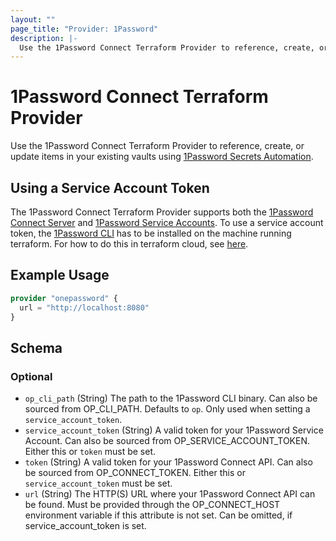```yaml
---
layout: ""
page_title: "Provider: 1Password"
description: |-
  Use the 1Password Connect Terraform Provider to reference, create, or update logins, password and database items in your 1Password Vaults.
---
```


# 1Password Connect Terraform Provider

Use the 1Password Connect Terraform Provider to reference, create, or update items in your existing vaults using [1Password Secrets Automation](https://1password.com/secrets).

## Using a Service Account Token

The 1Password Connect Terraform Provider supports both the [1Password Connect Server](https://developer.1password.com/docs/secrets-automation/#1password-connect-server)
and [1Password Service Accounts](https://developer.1password.com/docs/secrets-automation/#1password-service-accounts). To use a service account token, the
[1Password CLI](https://developer.1password.com/docs/cli) has to be installed on the machine running terraform. For how to do this in terraform cloud, see
[here](https://developer.hashicorp.com/terraform/cloud-docs/run/install-software#only-install-standalone-binaries).

## Example Usage

```terraform
provider "onepassword" {
  url = "http://localhost:8080"
}
```

<!-- schema generated by tfplugindocs -->
## Schema

### Optional

- `op_cli_path` (String) The path to the 1Password CLI binary. Can also be sourced from OP_CLI_PATH. Defaults to `op`. Only used when setting a `service_account_token`.
- `service_account_token` (String) A valid token for your 1Password Service Account. Can also be sourced from OP_SERVICE_ACCOUNT_TOKEN. Either this or `token` must be set.
- `token` (String) A valid token for your 1Password Connect API. Can also be sourced from OP_CONNECT_TOKEN. Either this or `service_account_token` must be set.
- `url` (String) The HTTP(S) URL where your 1Password Connect API can be found. Must be provided through the OP_CONNECT_HOST environment variable if this attribute is not set. Can be omitted, if service_account_token is set.
